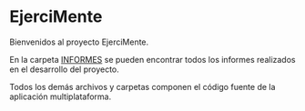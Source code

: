 # EjerciMente

Bienvenidos al proyecto EjerciMente.

En la carpeta [INFORMES](https://github.com/Alejazzzz/EjerciMente/tree/master/INFORMES) se pueden encontrar todos los informes realizados en el desarrollo del proyecto.

Todos los demás archivos y carpetas componen el código fuente de la aplicación multiplataforma.

